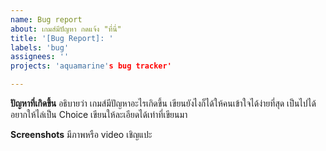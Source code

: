 ```yaml
---
name: Bug report
about: เกมส์มีปัญหา กดแจ้ง "ที่นี่"
title: '[Bug Report]: '
labels: 'bug'
assignees: ''
projects: 'aquamarine's bug tracker'

---
```


**ปัญหาที่เกิดขึ้น**
อธิบายว่า เกมส์มีปัญหาอะไรเกิดขึ้น เขียนยังไงก็ได้ให้คนเข้าใจได้ง่ายที่สุด เป็นไปได้อยากให้ไล่เป็น Choice เขียนให้ละเอียดได้เท่าที่เขียนมา

**Screenshots**
มีภาพหรือ video เชิญแปะ